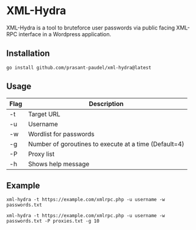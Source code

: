 # XML-Hydra
XML-Hydra is a tool to bruteforce user passwords via public facing XML-RPC interface in a Wordpress application.

## Installation
```
go install github.com/prasant-paudel/xml-hydra@latest
```

## Usage
| Flag | Description
|------|-------------
| -t   | Target URL
| -u   | Username
| -w   | Wordlist for passwords
| -g   | Number of goroutines to execute at a time (Default=4)
| -P   | Proxy list
| -h   | Shows help message

## Example
```
xml-hydra -t https://example.com/xmlrpc.php -u username -w passwords.txt
```
```
xml-hydra -t https://example.com/xmlrpc.php -u username -w passwords.txt -P proxies.txt -g 10
```
